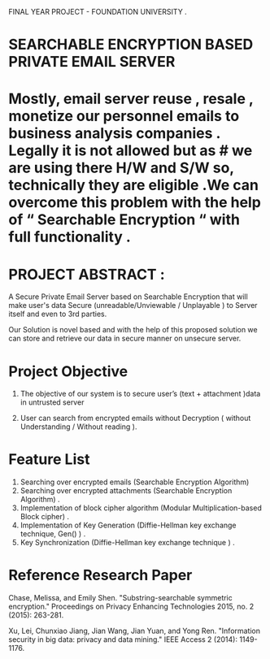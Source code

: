 FINAL YEAR PROJECT - FOUNDATION UNIVERSITY .

# SEARCHABLE ENCRYPTION BASED PRIVATE EMAIL SERVER

#  Mostly, email server reuse , resale , monetize  our personnel emails to business analysis companies . Legally it is not allowed but as # we are using there H/W and S/W so, technically they are eligible .We can overcome this problem with the help of “ Searchable Encryption “ with full functionality .
 
 # PROJECT ABSTRACT :
 A Secure Private Email Server based on Searchable Encryption that will make user's data Secure (unreadable/Unviewable / Unplayable ) to Server itself and  even to 3rd parties.

Our Solution is novel based and with the help of this proposed solution we can store and retrieve  our data in secure manner on unsecure server.
# Project Objective
1. The objective of our system is to secure user’s (text + attachment )data in untrusted server 

2. User can search from encrypted emails without Decryption ( without Understanding  / Without reading ). 

# Feature List

1. Searching over encrypted emails (Searchable Encryption Algorithm)
2. Searching over encrypted attachments (Searchable Encryption Algorithm) . 
3. Implementation of block cipher algorithm (Modular Multiplication-based Block cipher)  .
4. Implementation of Key Generation (Diffie-Hellman key exchange technique, Gen() )  .
5. Key Synchronization (Diffie-Hellman key exchange technique ) .

# Reference Research Paper

Chase, Melissa, and Emily Shen. "Substring-searchable symmetric encryption." Proceedings on Privacy Enhancing Technologies 2015, no. 2 (2015): 263-281.

Xu, Lei, Chunxiao Jiang, Jian Wang, Jian Yuan, and Yong Ren. "Information security in big data: privacy and data mining." IEEE Access 2 (2014): 1149-1176. 



